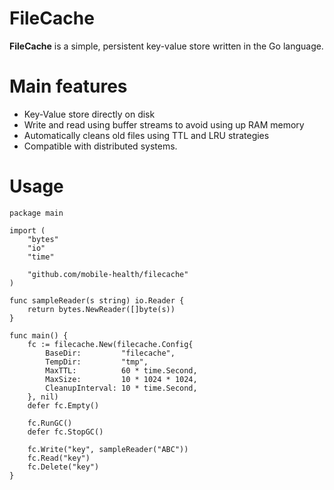 # FileCache

**FileCache** is a simple, persistent key-value store written in the Go language.   

# Main features

- Key-Value store directly on disk
- Write and read using buffer streams to avoid using up RAM memory
- Automatically cleans old files using TTL and LRU strategies
- Compatible with distributed systems.


# Usage


```
package main

import (
	"bytes"
	"io"
	"time"

	"github.com/mobile-health/filecache"
)

func sampleReader(s string) io.Reader {
	return bytes.NewReader([]byte(s))
}

func main() {
	fc := filecache.New(filecache.Config{
		BaseDir:         "filecache",
		TempDir:         "tmp",
		MaxTTL:          60 * time.Second,
		MaxSize:         10 * 1024 * 1024,
		CleanupInterval: 10 * time.Second,
	}, nil)
	defer fc.Empty()

	fc.RunGC()
	defer fc.StopGC()

	fc.Write("key", sampleReader("ABC"))
	fc.Read("key")
	fc.Delete("key")
}

```